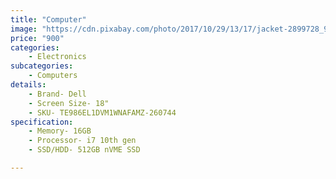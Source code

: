```yaml
---
title: "Computer"
image: "https://cdn.pixabay.com/photo/2017/10/29/13/17/jacket-2899728_960_720.png"
price: "900"
categories: 
    - Electronics
subcategories: 
    - Computers
details:
    - Brand- Dell
    - Screen Size- 18"
    - SKU- TE986EL1DVM1WNAFAMZ-260744
specification:
    - Memory- 16GB
    - Processor- i7 10th gen
    - SSD/HDD- 512GB nVME SSD

---
```


